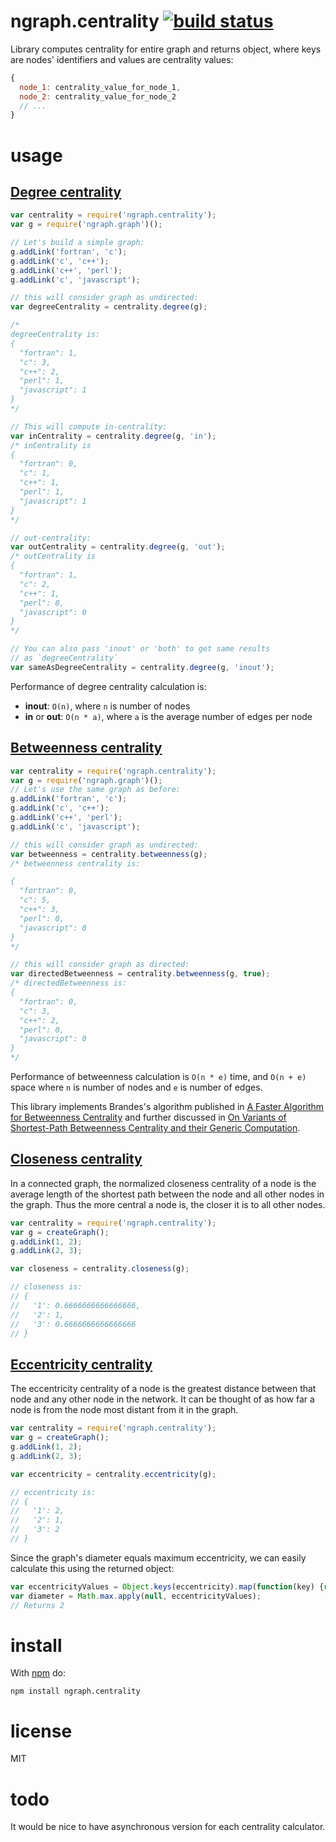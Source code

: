 # ngraph.centrality [![build status](https://github.com/anvaka/ngraph.centrality/actions/workflows/tests.yaml/badge.svg)](https://github.com/anvaka/ngraph.centrality/actions/workflows/tests.yaml)

Library computes centrality for entire graph and returns object, where keys are
nodes' identifiers and values are centrality values:

``` javascript
{
  node_1: centrality_value_for_node_1,
  node_2: centrality_value_for_node_2
  // ...
}
```

# usage

## [Degree centrality](https://en.wikipedia.org/wiki/Centrality#Degree_centrality)

``` javascript
var centrality = require('ngraph.centrality');
var g = require('ngraph.graph')();

// Let's build a simple graph:
g.addLink('fortran', 'c');
g.addLink('c', 'c++');
g.addLink('c++', 'perl');
g.addLink('c', 'javascript');

// this will consider graph as undirected:
var degreeCentrality = centrality.degree(g);

/*
degreeCentrality is:
{
  "fortran": 1,
  "c": 3,
  "c++": 2,
  "perl": 1,
  "javascript": 1
}
*/

// This will compute in-centrality:
var inCentrality = centrality.degree(g, 'in');
/* inCentrality is 
{
  "fortran": 0,
  "c": 1,
  "c++": 1,
  "perl": 1,
  "javascript": 1
}
*/

// out-centrality:
var outCentrality = centrality.degree(g, 'out');
/* outCentrality is
{
  "fortran": 1,
  "c": 2,
  "c++": 1,
  "perl": 0,
  "javascript": 0
}
*/

// You can also pass 'inout' or 'both' to get same results
// as `degreeCentrality`
var sameAsDegreeCentrality = centrality.degree(g, 'inout');
```

Performance of degree centrality calculation is:

* **inout**: `O(n)`, where `n` is number of nodes
* **in** or **out**: `O(n * a)`, where `a` is the average number of edges per
node


## [Betweenness centrality](https://en.wikipedia.org/wiki/Betweenness_centrality)

``` javascript
var centrality = require('ngraph.centrality');
var g = require('ngraph.graph')();
// Let's use the same graph as before:
g.addLink('fortran', 'c');
g.addLink('c', 'c++');
g.addLink('c++', 'perl');
g.addLink('c', 'javascript');

// this will consider graph as undirected:
var betweenness = centrality.betweenness(g);
/* betweenness centrality is:

{
  "fortran": 0,
  "c": 5,
  "c++": 3,
  "perl": 0,
  "javascript": 0
}
*/

// this will consider graph as directed:
var directedBetweenness = centrality.betweenness(g, true);
/* directedBetweenness is:
{
  "fortran": 0,
  "c": 3,
  "c++": 2,
  "perl": 0,
  "javascript": 0
}
*/
```

Performance of betweenness calculation is `O(n * e)` time, and `O(n + e)` space
where `n` is number of nodes and `e` is number of edges.

This library implements Brandes's algorithm published in [A Faster Algorithm for Betweenness Centrality](http://www.inf.uni-konstanz.de/algo/publications/b-fabc-01.pdf)
and further discussed in [On Variants of Shortest-Path Betweenness
Centrality and their Generic Computation](http://www.inf.uni-konstanz.de/algo/publications/b-vspbc-08.pdf).

## [Closeness centrality](https://en.wikipedia.org/wiki/Closeness_centrality)

 In a connected graph, the normalized closeness centrality of a node is the average
 length of the shortest path between the node and all other nodes in the
 graph. Thus the more central a node is, the closer it is to all other nodes.

 ``` js
var centrality = require('ngraph.centrality');
var g = createGraph();
g.addLink(1, 2);
g.addLink(2, 3);

var closeness = centrality.closeness(g);

// closeness is: 
// { 
//   '1': 0.6666666666666666,
//   '2': 1,
//   '3': 0.6666666666666666
// }
 ```
 
 ## [Eccentricity centrality](https://en.wikipedia.org/wiki/Distance_(graph_theory))

 The eccentricity centrality of a node is the greatest distance between that node and
 any other node in the network. It can be thought of as how far a node is from the 
 node most distant from it in the graph.

 ``` js
var centrality = require('ngraph.centrality');
var g = createGraph();
g.addLink(1, 2);
g.addLink(2, 3);

var eccentricity = centrality.eccentricity(g);

// eccentricity is: 
// { 
//   '1': 2,
//   '2': 1,
//   '3': 2
// }
 ```
 
 Since the graph's diameter equals maximum eccentricity, we can easily calculate this using the returned object:
 
 ```js
 var eccentricityValues = Object.keys(eccentricity).map(function(key) {return eccentricity[key]});
 var diameter = Math.max.apply(null, eccentricityValues);
 // Returns 2
 ```

# install

With [npm](https://npmjs.org) do:

```
npm install ngraph.centrality
```

# license

MIT

# todo

It would be nice to have asynchronous version for each centrality calculator.
